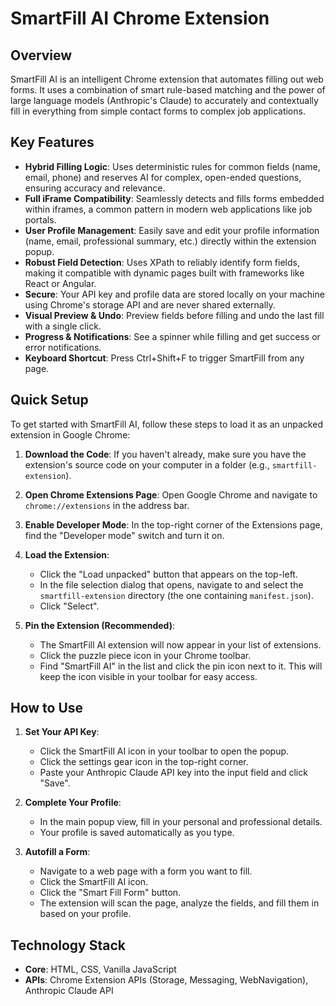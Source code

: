 # SmartFill AI Chrome Extension

## Overview

SmartFill AI is an intelligent Chrome extension that automates filling out web forms. It uses a combination of smart rule-based matching and the power of large language models (Anthropic's Claude) to accurately and contextually fill in everything from simple contact forms to complex job applications.

## Key Features

- **Hybrid Filling Logic**: Uses deterministic rules for common fields (name, email, phone) and reserves AI for complex, open-ended questions, ensuring accuracy and relevance.
- **Full iFrame Compatibility**: Seamlessly detects and fills forms embedded within iframes, a common pattern in modern web applications like job portals.
- **User Profile Management**: Easily save and edit your profile information (name, email, professional summary, etc.) directly within the extension popup.
- **Robust Field Detection**: Uses XPath to reliably identify form fields, making it compatible with dynamic pages built with frameworks like React or Angular.
- **Secure**: Your API key and profile data are stored locally on your machine using Chrome's storage API and are never shared externally.
- **Visual Preview & Undo**: Preview fields before filling and undo the last fill with a single click.
- **Progress & Notifications**: See a spinner while filling and get success or error notifications.
- **Keyboard Shortcut**: Press Ctrl+Shift+F to trigger SmartFill from any page.

## Quick Setup

To get started with SmartFill AI, follow these steps to load it as an unpacked extension in Google Chrome:

1.  **Download the Code**:
    If you haven't already, make sure you have the extension's source code on your computer in a folder (e.g., `smartfill-extension`).

2.  **Open Chrome Extensions Page**:
    Open Google Chrome and navigate to `chrome://extensions` in the address bar.

3.  **Enable Developer Mode**:
    In the top-right corner of the Extensions page, find the "Developer mode" switch and turn it on.

4.  **Load the Extension**:
    - Click the "Load unpacked" button that appears on the top-left.
    - In the file selection dialog that opens, navigate to and select the `smartfill-extension` directory (the one containing `manifest.json`).
    - Click "Select".

5.  **Pin the Extension (Recommended)**:
    - The SmartFill AI extension will now appear in your list of extensions.
    - Click the puzzle piece icon in your Chrome toolbar.
    - Find "SmartFill AI" in the list and click the pin icon next to it. This will keep the icon visible in your toolbar for easy access.

## How to Use

1.  **Set Your API Key**:
    - Click the SmartFill AI icon in your toolbar to open the popup.
    - Click the settings gear icon in the top-right corner.
    - Paste your Anthropic Claude API key into the input field and click "Save".

2.  **Complete Your Profile**:
    - In the main popup view, fill in your personal and professional details.
    - Your profile is saved automatically as you type.

3.  **Autofill a Form**:
    - Navigate to a web page with a form you want to fill.
    - Click the SmartFill AI icon.
    - Click the "Smart Fill Form" button.
    - The extension will scan the page, analyze the fields, and fill them in based on your profile.

## Technology Stack

- **Core**: HTML, CSS, Vanilla JavaScript
- **APIs**: Chrome Extension APIs (Storage, Messaging, WebNavigation), Anthropic Claude API
